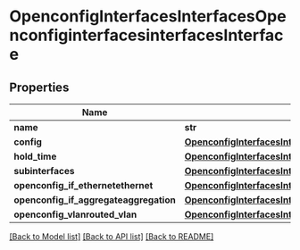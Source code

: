 # OpenconfigInterfacesInterfacesOpenconfiginterfacesinterfacesInterface

## Properties
Name | Type | Description | Notes
------------ | ------------- | ------------- | -------------
**name** | **str** |  | 
**config** | [**OpenconfigInterfacesInterfacesOpenconfiginterfacesinterfacesConfig**](OpenconfigInterfacesInterfacesOpenconfiginterfacesinterfacesConfig.md) |  | [optional] 
**hold_time** | [**OpenconfigInterfacesInterfacesOpenconfiginterfacesinterfacesHoldtime**](OpenconfigInterfacesInterfacesOpenconfiginterfacesinterfacesHoldtime.md) |  | [optional] 
**subinterfaces** | [**OpenconfigInterfacesInterfacesOpenconfiginterfacesinterfacesSubinterfaces**](OpenconfigInterfacesInterfacesOpenconfiginterfacesinterfacesSubinterfaces.md) |  | [optional] 
**openconfig_if_ethernetethernet** | [**OpenconfigInterfacesInterfacesOpenconfiginterfacesinterfacesOpenconfigifethernetethernet**](OpenconfigInterfacesInterfacesOpenconfiginterfacesinterfacesOpenconfigifethernetethernet.md) |  | [optional] 
**openconfig_if_aggregateaggregation** | [**OpenconfigInterfacesInterfacesOpenconfiginterfacesinterfacesOpenconfigifaggregateaggregation**](OpenconfigInterfacesInterfacesOpenconfiginterfacesinterfacesOpenconfigifaggregateaggregation.md) |  | [optional] 
**openconfig_vlanrouted_vlan** | [**OpenconfigInterfacesInterfacesOpenconfiginterfacesinterfacesOpenconfigvlanroutedvlan**](OpenconfigInterfacesInterfacesOpenconfiginterfacesinterfacesOpenconfigvlanroutedvlan.md) |  | [optional] 

[[Back to Model list]](../README.md#documentation-for-models) [[Back to API list]](../README.md#documentation-for-api-endpoints) [[Back to README]](../README.md)


